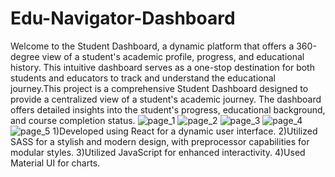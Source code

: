 # Edu-Navigator-Dashboard
Welcome to the Student Dashboard, a dynamic platform that offers a 360-degree view of a student's academic profile, progress, and educational history. This intuitive dashboard serves as a one-stop destination for both students and educators to track and understand the educational journey.This project is a comprehensive Student Dashboard designed to provide a centralized view of a student's academic journey. The dashboard offers detailed insights into the student's progress, educational background, and course completion status.
![page_1](https://github.com/gopu001/Edu-Navigator-Dashboard/assets/134700849/704e117b-3705-4915-9e61-55915d9816a5)
![page_2](https://github.com/gopu001/Edu-Navigator-Dashboard/assets/134700849/f9fc6e94-eb22-406b-8953-aa6ce7bcd175)
![page_3](https://github.com/gopu001/Edu-Navigator-Dashboard/assets/134700849/69c081af-0d36-4620-beee-47c0e0d79fc5)
![page_4](https://github.com/gopu001/Edu-Navigator-Dashboard/assets/134700849/1450148a-9d3a-48b9-9b51-4f615882d4ff)
![page_5](https://github.com/gopu001/Edu-Navigator-Dashboard/assets/134700849/de70614e-f723-475d-9c6f-913442a887c4)
1)Developed using React for a dynamic user interface.
2)Utilized SASS for a stylish and modern design, with preprocessor capabilities for modular styles.
3)Utilized JavaScript for enhanced interactivity.
4)Used Material UI for charts.
